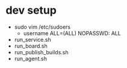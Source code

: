 # dev setup
* sudo vim /etc/sudoers
  * username ALL=(ALL) NOPASSWD: ALL
* run_service.sh
* run_board.sh
* run_publish_builds.sh
* run_agent.sh
